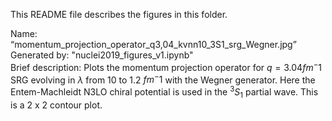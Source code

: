 This README file describes the figures in this folder.

Name: “momentum_projection_operator_q3,04_kvnn10_3S1_srg_Wegner.jpg”  
Generated by: "nuclei2019_figures_v1.ipynb"  
Brief description: Plots the momentum projection operator for $q=3.04 fm^-1$ SRG evolving in $\lambda$ from 10 to 1.2 $fm^-1$ with the Wegner generator. Here the Entem-Machleidt N3LO chiral potential is used in the $^{3}S_1$ partial wave. This is a 2 x 2 contour plot.
